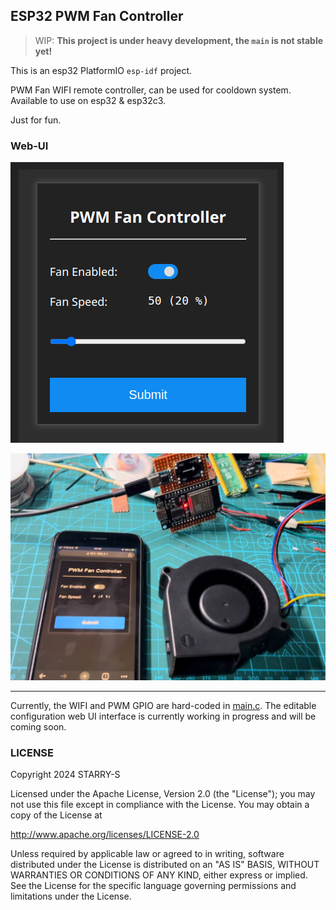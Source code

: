 ## ESP32 PWM Fan Controller

> WIP: **This project is under heavy development, the `main` is not stable yet!**

This is an esp32 PlatformIO `esp-idf` project.

PWM Fan WIFI remote controller, can be used for cooldown system.
Available to use on esp32 & esp32c3.

Just for fun.

### Web-UI

![](images/1.png)

![](images/2.jpg)

----

Currently, the WIFI and PWM GPIO are hard-coded in [main.c](/src/main.c#L18). 
The editable configuration web UI interface is currently working in progress 
and will be coming soon.

### LICENSE

Copyright 2024 STARRY-S

Licensed under the Apache License, Version 2.0 (the "License");
you may not use this file except in compliance with the License.
You may obtain a copy of the License at

http://www.apache.org/licenses/LICENSE-2.0

Unless required by applicable law or agreed to in writing, software
distributed under the License is distributed on an "AS IS" BASIS,
WITHOUT WARRANTIES OR CONDITIONS OF ANY KIND, either express or implied.
See the License for the specific language governing permissions and
limitations under the License.
